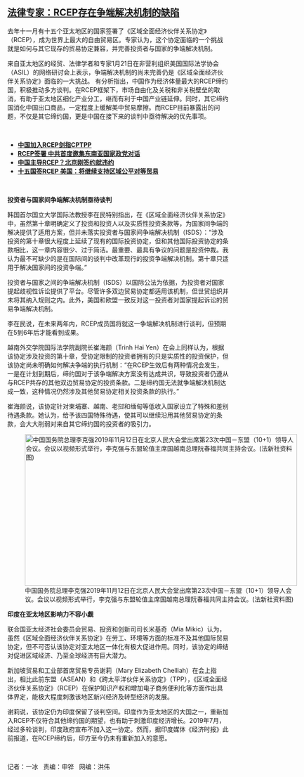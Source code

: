 <!--1611260303000-->
[法律专家：RCEP存在争端解决机制的缺陷](https://www.rfa.org/mandarin/yataibaodao/junshiwaijiao/bx-01212021114031.html)
------

<p></p><p>去年十一月有十五个亚太地区的国家签署了《区域全面经济伙伴关系协定》（RCEP），成为世界上最大的自由贸易区。专家认为，这个协定面临的一个挑战就是如何与其它现存的贸易协定兼容，并完善投资者与国家的争端解决机制。</p><p>来自亚太地区的经贸、法律学者和专家1月21日在非营利组织美国国际法学协会（ASIL）的网络研讨会上表示，争端解决机制的尚未完善仍是《区域全面经济伙伴关系协定》面临的一大挑战。 <span>有分析指出，中国作为</span>经济体量最大的RCEP<span>缔约国，积极推动多方谈判。在</span>RCEP<span>框架下，市场自由化及关税和非关税壁垒的取消，有助于亚太地区细化产业分工，继而有利于中国产业链延伸。同时，其它缔约国消化中国出口商品，一定程度上缓解美中贸易摩擦。而</span>RCEP<span>目前暴露出的问题，不仅是其它缔约国，更是中国在接下来的谈判中亟待解决的优先事项。</span></p><p><br/></p><ul><li><a href="https://www.rfa.org/mandarin/Xinwen/2-12032020094813.html"><strong>中国加入RCEP剑指CPTPP</strong></a></li><li><strong><a href="https://www.rfa.org/mandarin/Xinwen/5-11282020194149.html">RCEP签署 中共首度邀集东南亚国家政党对话</a></strong></li><li><strong><a href="https://www.rfa.org/mandarin/pinglun/chenpokong/chenpokong-11272020122034.html">中国主导RCEP？北京刚签约就违约</a></strong></li><li><strong><a href="https://www.rfa.org/mandarin/Xinwen/11-11202020170632.html">十五国签RCEP 美国：将继续支持区域公平对等贸易</a></strong></li></ul><p><br/></p><p><strong>投资者与国家间争端解决机制亟待谈判</strong></p><p>韩国首尔国立大学国际法教授李在民特别指出，在《区域全面经济伙伴关系协定》中，虽然第十章明确定义了投资和投资人以及实质性投资条款等，为国家间争端的解决提供了适用方案，但并未落实投资者与国家间争端解决机制（ISDS）：“涉及投资的第十章很大程度上延续了现有的国际投资协定，但和其他国际投资协定的条款相比，这一章内容很少、过于简洁。最重要、最具有争议的问题是投资仲裁。我认为最不可缺少的是在国际间的谈判中改革现行的投资争端解决机制。第十章只适用于解决国家间的投资争端。”</p><p>投资者与国家之间的争端解决机制（ISDS）以国际公法为依据，为投资者对国家提起歧视性诉讼提供了平台。尽管许多双边贸易协定都适用该机制，但世贸组织并未将其纳入规则之内。此外，美国和欧盟一致反对这一投资者对国家提起诉讼的贸易争端解决机制。</p><p>李在民说，在未来两年内，RCEP成员国将就这一争端解决机制进行谈判，但预期在5到6年后才能看到成果。</p><p>越南外交学院国际法学院副院长崔海颜（Trinh Hai Yen）在会上同样认为，根据该协定涉及投资的第十章，受协定限制的投资者拥有的只是实质性的投资保护，但该协定尚未明确如何解决争端的执行机制：“在RCEP生效后有两种情况会发生，一是在计划到期后，缔约国对于该争端解决方案没有达成共识，导致投资者仍遵从与RCEP共存的其他双边贸易协定的投资条款。二是缔约国无法就争端解决机制达成一致，这种情况仍然涉及其他贸易协定相关投资条款的执行。”</p><p>崔海颜说，该协定针对柬埔寨、越南、老挝和缅甸等低收入国家设立了特殊和差别待遇条款。她认为，给予该四国特殊待遇，使其可以继续沿用其他贸易协定的条款，会大大削弱对来自其它缔约国的投资者的吸引力。</p><p><figure class="image-richtext image-inline captioned" style="width:620px;"><img alt="中国国务院总理李克强2019年11月12日在北京人民大会堂出席第23次中国－东盟（10+1）领导人会议。会议以视频形式举行，李克强与东盟轮值主席国越南总理阮春福共同主持会议。(法新社资料图)" height="345" src="https://www.rfa.org/mandarin/yataibaodao/junshiwaijiao/bx-01212021114031.html/bx0121a.jpg/@@images/25df7380-d9dd-41d5-a850-8e5d0e33e449.jpeg" title="bx0121a.jpg" width="620"/><figcaption class="image-caption">中国国务院总理李克强2019年11月12日在北京人民大会堂出席第23次中国－东盟（10+1）领导人会议。会议以视频形式举行，李克强与东盟轮值主席国越南总理阮春福共同主持会议。(法新社资料图)</figcaption><small></small></figure></p><p><strong>印度在亚太地区影响力不容小觑</strong></p><p>联合国亚太经济社会委员会贸易、投资和创新司司长米基奇（Mia Mikic）认为，虽然《区域全面经济伙伴关系协定》在劳工、环境等方面的标准不及其他国际贸易协定，但不可否认该协定对亚太地区一体化有极大促进作用。同时，该协定的缔结对促进区域经济、乃至全球经济有巨大潜力。</p><p>新加坡贸易和工业部首席贸易专员谢莉（Mary Elizabeth Chelliah）在会上指出，相比此前东盟（ASEAN）和《跨太平洋伙伴关系协定》（TPP），《区域全面经济伙伴关系协定》（RCEP）在保护知识产权和增加电子商务便利化等方面作出具体界定，能极大程度刺激该地区新兴经济及转型经济的发展。</p><p>谢莉说，该协定仍为印度保留了谈判空间。印度作为亚太地区的大国之一，重新加入RCEP不仅符合其他缔约国的期望，也有助于刺激印度经济增长。2019年7月，经过多轮谈判，印度政府宣布不加入这一协定。然而，据印度媒体《经济时报》此前报道，在RCEP缔约后，印方至今仍未有重新加入的意愿。</p><p><br/></p><p>记者：一冰   责编：申铧   网编：洪伟</p>
